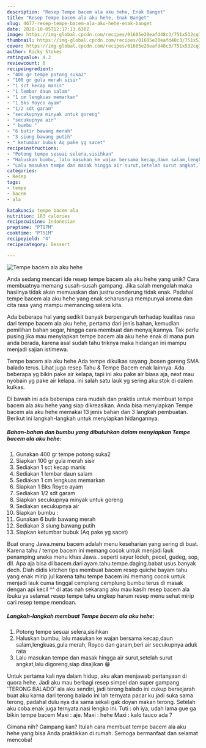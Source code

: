 ```yaml
---
description: "Resep Tempe bacem ala aku hehe, Enak Banget"
title: "Resep Tempe bacem ala aku hehe, Enak Banget"
slug: 4677-resep-tempe-bacem-ala-aku-hehe-enak-banget
date: 2020-10-05T12:17:13.630Z
image: https://img-global.cpcdn.com/recipes/01605e20eafd48c3/751x532cq70/tempe-bacem-ala-aku-hehe-foto-resep-utama.jpg
thumbnail: https://img-global.cpcdn.com/recipes/01605e20eafd48c3/751x532cq70/tempe-bacem-ala-aku-hehe-foto-resep-utama.jpg
cover: https://img-global.cpcdn.com/recipes/01605e20eafd48c3/751x532cq70/tempe-bacem-ala-aku-hehe-foto-resep-utama.jpg
author: Ricky Stokes
ratingvalue: 4.2
reviewcount: 6
recipeingredient:
- "400 gr tempe potong suka2"
- "100 gr gula merah sisir"
- "1 sct kecap manis"
- "1 lembar daun salam"
- "1 cm lengkuas memarkan"
- "1 Bks Royco ayam"
- "1/2 sdt garam"
- "secukupnya minyak untuk goreng"
- "secukupnya air"
- " bumbu "
- "6 butir bawang merah"
- "3 siung bawang putih"
- " ketumbar bubuk Aq pake yg sacet"
recipeinstructions:
- "Potong tempe sesuai selera,sisihkan"
- "Haluskan bumbu, lalu masukan ke wajan bersama kecap,daun salam,lengkuas,gula merah, Royco dan garam,beri air secukupnya aduk rata"
- "Lalu masukan tempe dan masak hingga air surut,setelah surut angkat,lalu digoreng,siap disajikan 😁"
categories:
- Resep
tags:
- tempe
- bacem
- ala

katakunci: tempe bacem ala 
nutrition: 183 calories
recipecuisine: Indonesian
preptime: "PT17M"
cooktime: "PT51M"
recipeyield: "4"
recipecategory: Dessert

---
```



![Tempe bacem ala aku hehe](https://img-global.cpcdn.com/recipes/01605e20eafd48c3/751x532cq70/tempe-bacem-ala-aku-hehe-foto-resep-utama.jpg)

Anda sedang mencari ide resep tempe bacem ala aku hehe yang unik? Cara membuatnya memang susah-susah gampang. Jika salah mengolah maka hasilnya tidak akan memuaskan dan justru cenderung tidak enak. Padahal tempe bacem ala aku hehe yang enak seharusnya mempunyai aroma dan cita rasa yang mampu memancing selera kita.

Ada beberapa hal yang sedikit banyak berpengaruh terhadap kualitas rasa dari tempe bacem ala aku hehe, pertama dari jenis bahan, kemudian pemilihan bahan segar, hingga cara membuat dan menyajikannya. Tak perlu pusing jika mau menyiapkan tempe bacem ala aku hehe enak di mana pun anda berada, karena asal sudah tahu triknya maka hidangan ini mampu menjadi sajian istimewa.

Tempe bacem ala aku hehe Ada tempe dikulkas sayang ,bosen goreng SMA balado terus. Lihat juga resep Tahu &amp; Tempe Bacem enak lainnya. Ada beberapa yg bikin pake air kelapa, tapi ini aku pake air biasa aja, next mau nyobain yg pake air kelapa. ini salah satu lauk yg sering aku stok di dalem kulkas.


Di bawah ini ada beberapa cara mudah dan praktis untuk membuat tempe bacem ala aku hehe yang siap dikreasikan. Anda bisa menyiapkan Tempe bacem ala aku hehe memakai 13 jenis bahan dan 3 langkah pembuatan. Berikut ini langkah-langkah untuk menyiapkan hidangannya.

<!--inarticleads1-->

##### Bahan-bahan dan bumbu yang dibutuhkan dalam menyiapkan Tempe bacem ala aku hehe:

1. Gunakan 400 gr tempe potong suka2
1. Siapkan 100 gr gula merah sisir
1. Sediakan 1 sct kecap manis
1. Sediakan 1 lembar daun salam
1. Sediakan 1 cm lengkuas memarkan
1. Siapkan 1 Bks Royco ayam
1. Sediakan 1/2 sdt garam
1. Siapkan secukupnya minyak untuk goreng
1. Sediakan secukupnya air
1. Siapkan  bumbu :
1. Gunakan 6 butir bawang merah
1. Sediakan 3 siung bawang putih
1. Siapkan  ketumbar bubuk (Aq pake yg sacet)


Buat orang Jawa.menu bacem adalah menu keseharian yang sering di buat. Karena tahu / tempe bacem ini memang cocok untuk menjadi lauk penamping aneka menu khas Jawa…seperti sayur lodeh, pecel, gudeg, sop, dll. Apa aja bisa di bacem.dari ayam.tahu.tempe.daging.babat usus.banyak dech. Diah didis kitchen tips membuat bacem resep quiche bayam tahu yang enak mirip jul karena tahu tempe bacem ini memang cocok untuk menjadi lauk cuma tinggal cemplang cemplung bumbu terus di masak dengan api kecil ^^ di atas nah sekarang aku mau kasih resep bacem ala ibuku ya selamat resep tempe tahu ungkep harum resep menu sehat mirip cari resep tempe mendoan. 

<!--inarticleads2-->

##### Langkah-langkah membuat Tempe bacem ala aku hehe:

1. Potong tempe sesuai selera,sisihkan
1. Haluskan bumbu, lalu masukan ke wajan bersama kecap,daun salam,lengkuas,gula merah, Royco dan garam,beri air secukupnya aduk rata
1. Lalu masukan tempe dan masak hingga air surut,setelah surut angkat,lalu digoreng,siap disajikan 😁


Untuk pertama kali nya dalam hidup, aku akan menjawab pertanyaan di quora hehe. Jadi aku mau berbagi resep simpel dan super gampang &#39;TERONG BALADO&#39; ala aku sendiri, jadi terong balado ini cukup bersejarah buat aku karna dari terong balado ini lah ternyata pacar ku jadi suka sama terong, padahal dulu nya dia sama sekali gak doyan makan terong. Setelah aku coba.enak juga ternyata.nasi lengko ini. Tuti : oh iya, udah lama gue ga bikin tempe bacem Maxi : aje. Maxi : hehe Maxi : kalo tauco ada ? 

Gimana nih? Gampang kan? Itulah cara membuat tempe bacem ala aku hehe yang bisa Anda praktikkan di rumah. Semoga bermanfaat dan selamat mencoba!
